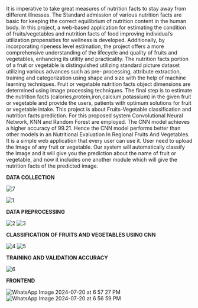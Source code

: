 It is imperative to take great measures of nutrition facts to stay away from different illnesses. The Standard admission of various nutrition facts are basic for keeping the correct equilibrium of nutrition content in the human body. In this project, a web-based application for estimating the condition of fruits/vegetables and nutrition facts of food improving individual’s utilization propensities for wellness is developed. Additionally, by incorporating ripeness level estimation, the project offers a more comprehensive understanding of the lifecycle and quality of fruits and vegetables, enhancing its utility and practicality. The nutrition facts portion of a fruit or vegetable is distinguished utilizing standard picture dataset utilizing various advances such as pre- processing, attribute extraction, training and categorization using shape and size with the help of machine learning techniques. Fruit or vegetable nutrition facts object dimensions are determined using image processing techniques. The final step is to estimate the nutrition facts (calories,protein,iron,calcium,potassium) in the given fruit or vegetable and provide the users, patients with optimum solutions for fruit or vegetable intake. This project is about Fruits-Vegetable classification and nutrition facts prediction. For this proposed system Convolutional Neural Network, KNN and Random Forest are employed. The CNN model achieves a higher accuracy of 99.21. Hence the CNN model performs better than other models in an Nutritional Evaluation In Regional Fruits And Vegetables. It is a simple web application that every user can use it. User need to upload the Image of any fruit or vegetable. Our system will automatically classify the Image and it will give you the prediction about the name of fruit or vegetable, and now it includes one another module which will give the nutrition facts of the predicted image.


**DATA COLLECTION** 


![7](https://github.com/user-attachments/assets/af04c382-c9b9-4635-b219-b4642eabc535)


![1](https://github.com/user-attachments/assets/868dd498-ffd6-42d3-9dea-8b721925bf05)

**DATA PREPROCESSING**


![2](https://github.com/user-attachments/assets/81b261a7-ef36-440f-86ac-033139dd1a4d)
![3](https://github.com/user-attachments/assets/905835ba-b83a-4a72-b917-822b9a684aab)


**CLASSIFICATION OF FRUITS AND VEGETABLES USING CNN**


![4](https://github.com/user-attachments/assets/ae1c59d0-541e-42a7-87d0-f86c8a2bd62a)
![5](https://github.com/user-attachments/assets/1eee0dc7-9773-4609-9c46-acaff40817a5)


**TRAINING AND VALIDATION ACCURACY**

![6](https://github.com/user-attachments/assets/99f374eb-bdc5-439a-9cc5-7fe36635891c)


**FRONTEND**


![WhatsApp Image 2024-07-20 at 6 57 27 PM](https://github.com/user-attachments/assets/2ca3c8f2-ff80-4f08-a899-b53938d84311)
![WhatsApp Image 2024-07-20 at 6 56 59 PM](https://github.com/user-attachments/assets/a510e1f4-4751-4d18-bf4b-3907c5f378bf)
